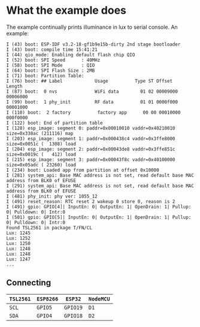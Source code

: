 # What the example does

The example continually prints illuminance in lux to serial console. An
example:

```console
I (43) boot: ESP-IDF v3.2-18-gf1b9e15b-dirty 2nd stage bootloader
I (43) boot: compile time 15:41:21
I (44) qio_mode: Enabling default flash chip QIO
I (52) boot: SPI Speed      : 40MHz
I (58) boot: SPI Mode       : QIO
I (64) boot: SPI Flash Size : 2MB
I (71) boot: Partition Table:
I (76) boot: ## Label            Usage          Type ST Offset   Length
I (87) boot:  0 nvs              WiFi data        01 02 00009000 00006000
I (99) boot:  1 phy_init         RF data          01 01 0000f000 00001000
I (110) boot:  2 factory          factory app      00 00 00010000 000f0000
I (122) boot: End of partition table
I (128) esp_image: segment 0: paddr=0x00010010 vaddr=0x40210010 size=0x338ac (211116) map
I (203) esp_image: segment 1: paddr=0x000438c4 vaddr=0x3ffe8000 size=0x0051c (  1308) load
I (204) esp_image: segment 2: paddr=0x00043de8 vaddr=0x3ffe851c size=0x0019c (   412) load
I (215) esp_image: segment 3: paddr=0x00043f8c vaddr=0x40100000 size=0x05adc ( 23260) load
I (234) boot: Loaded app from partition at offset 0x10000
I (281) system_api: Base MAC address is not set, read default base MAC address from BLK0 of EFUSE
I (291) system_api: Base MAC address is not set, read default base MAC address from BLK0 of EFUSE
I (481) phy_init: phy ver: 1055_12
I (491) reset_reason: RTC reset 2 wakeup 0 store 0, reason is 2
I (491) gpio: GPIO[4]| InputEn: 0| OutputEn: 1| OpenDrain: 1| Pullup: 0| Pulldown: 0| Intr:0
I (501) gpio: GPIO[5]| InputEn: 0| OutputEn: 1| OpenDrain: 1| Pullup: 0| Pulldown: 0| Intr:0
Found TSL2561 in package T/FN/CL
Lux: 1245
Lux: 1252
Lux: 1250
Lux: 1248
Lux: 1248
Lux: 1247
...
```

## Connecting

| `TSL2561` | `ESP8266` | `ESP32` | `NodeMCU` |
|-----------|-----------|---------|-----------|
| `SCL`     | `GPIO5`   | `GPIO19`| `D1`      |
| `SDA`     | `GPIO4`   | `GPIO18`| `D2`      |
